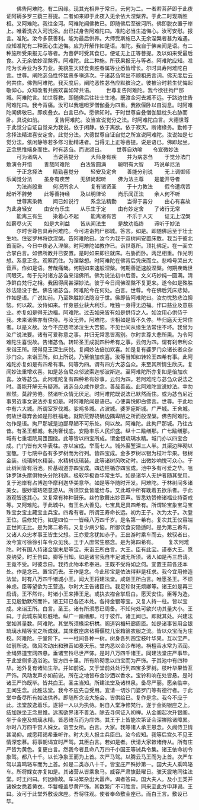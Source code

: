 <!-- { "loadSidebar": true } -->
　　佛告阿难陀。有二因缘。现其光相异于常日。云何为二。一者若菩萨即于此夜证阿耨多罗三藐三菩提。二者如来即于此夜入无余依大涅槃界。于此二时现斯胜相。又阿难陀。我往金河。阿难陀闻佛教已。即随佛后至彼河所。佛即脱衣置于岸上。唯着洗衣入河洗浴。出已拭身告阿难陀曰。准陀必当生追悔心。汝可安慰。报言。准陀。汝今多获善利。能为最后供养。大师受斯施已入无余涅槃者甚为难遇。应知准陀有二种因心生追悔。应为开解作如是语。准陀。我自于佛亲闻是语。有二种施所受果报无与等者。为菩萨时受其食已。便证无上正等菩提。及以如来受最后食。入无余依妙涅槃界。阿难陀。此二种施。所获果报无与等者。阿难陀应知。准陀为长寿业为多力业。美貌生天财食贵胜眷属等业悉皆增长。尔时具寿阿难陀白言。世尊。阐陀苾刍性怀猛恶多嗔造次。于诸苾刍常出不顺粗恶言词。佛灭度后云何共住。佛告阿难陀。我灭度后。阐陀恶性苾刍应默摈治之。彼被治时若生忧悔起敬仰心。众知改者共施欢喜如常共语。
　　世尊复告阿难陀。我今欲往拘尸那城。阿难陀言。如世尊教。即随佛后往壮士生地。既渡金河去城不远。于路边住告阿难陀曰。我今背痛。汝可以我嗢呾罗僧伽叠为四重。我欲偃卧以自消息。时阿难陀闻佛敬已。即疾叠衣。白言已作。愿佛知时。于时世尊自叠僧伽胝枕头右胁而卧。具说如前。
　　复告阿难陀。汝当宣说觉分之法。时阿难陀白言。大德世尊于此觉分自证自觉亲为我说。依于闲静。依于离欲。依于寂灭。断诸缘务。勤修于念择法精进喜安定舍。此觉分法。大德世尊自证自觉之所宣说阿难陀。汝说如是七觉分法。依闲静等若多修习勤精进者。当得无上正等菩提。说是语已。佛即起坐。正念思惟端身而住。时有苾刍。而说颂曰。
　　世尊自劝喻　　令宣微妙法
　　可为诸病人　　当说菩提分
　　大师身有疾　　并为病苾刍
　　于觉分法门　　敷演令开悟
　　善哉阿难陀　　白法皆圆满
　　聪明有大智　　巧说牟尼法
　　于正念择法　　精勤喜觉分
　　轻安及定舍　　善能分别说
　　无上调御师　　乐闻觉分法
　　虽身有疾苦　　无辞尚起听
　　佛为法主尊　　是能开导者
　　为法尚殷重　　何况所余人
　　复有诸贤圣　　于十力教法
　　假令遭病苦　　起听不辞劳
　　此等善持经　　及以明律论
　　尚乐闻正法　　余人何不听
　　世尊离染教　　闻已如说行
　　系念法精勤　　当得于喜分
　　由心有喜故　　为此身轻安
　　由安有乐生　　从乐生于定
　　由有妙定舍　　了诸行无常
　　能离三有生　　染着心不起
　　能离诸有苦　　不乐于人天
　　证无上涅槃　　如薪尽火灭
　　如是大利益　　皆从闻法生
　　是故劝临终　　谛听于妙法
　　尔时世尊告具寿阿难陀。今可进诣拘尸那城。答言。如是。即随佛后至于壮士生地。住娑罗林将欲涅槃。告阿难陀曰。汝今为我于双树间安置床敷。我当于彼北首而卧。今日中夜必入涅槃。时阿难陀如教作已。诣世尊所。顶礼佛足。在一面立合掌白言。如佛所教并已安置。是时如来即往就床。右胁而卧。两足相重。作光明想。系意正念。观察而住。为涅槃想。时阿难陀在佛背后凭床而立。悲啼号哭出大音声。作如是语。苦哉痛哉。何期如来速般涅槃。何期善逝速般涅槃。何期疾哉世间眼灭。每于先时诸方苾刍来诣佛所。佛为说法初中后善。文义巧妙纯一圆满。清净鲜白梵行之相。我因得闻甚深妙法。彼于今日闻佛涅槃不复更来。遂令如是殊胜妙法隐没于世。佛告诸苾刍。阿难陀今在何处。白言。世尊。今在佛后凭床悲恸。作如是语。广说如前。乃至殊胜妙法隐没于世。佛即告阿难陀曰。汝勿忧愁悲泣懊恼。何以故。汝侍如来。作身慈业获大利乐。唯独一身得无边福。作口慈业及意慈业。亦复如是得无边福。阿难陀。过去如来皆有如是供侍之人。如汝用心供侍于我。未来诸佛亦有供侍。与汝无异。阿难陀。世相如是皆不久停。毕归磨灭无常住者。以是义故。汝今不应悲啼涕泣生大苦恼。不见世间从缘生法常住不坏。我曾为汝广说法要。诸有可爱称意之事。并归无常悉皆离别。尔时世尊大悲所熏。为令阿难陀生喜悦故。告诸苾刍。转轮圣王成就四种希有之事。云何为四。谓有刹帝利众来诣王所。既得见王深生庆悦。复闻妙法倍加欢喜。如是复有婆罗门众诸长者众杂沙门众。来诣王所。如上所说。乃至倍加欢喜。汝等当知如转轮王四希有事。此阿难陀亦复如是有四希有事。何等为四。谓有四方大苾刍众。来至其所情生欣庆。复闻妙法重增欢喜。如是苾刍尼众邬波索迦邬波斯迦。至阿难陀所亦复如是倍加欢喜。汝等苾刍。此阿难陀复有四种希有妙事。云何为四。若阿难陀与苾刍众说法之时。善能开解无有疑滞。诸苾刍众咸作是念。善哉善哉。此阿难陀宣说妙法。幸勿默然。莫辞劳倦。然诸听众情无厌足。时阿难陀既说法已默然而住。或为苾刍尼近事男近事女说法亦复如是。时阿难陀闻是语已。心便喜悦即白佛言。世尊。于此地中有六大城。所谓室罗伐城。娑鸡多城。占波城。婆罗痆斯城。广严城。王舍城。何故世尊弃舍如是形胜福地。就斯荒野硗确边隅卑陋之所而般涅槃。佛告阿难陀。勿作是语。拘尸那城是边鄙卑陋不可乐处。何以故。阿难陀。此拘尸那城。乃往古昔。有圣王都城。名拘奢伐底。安隐丰乐人民炽盛。纵十二踰缮那。广七踰缮那。城有七重垣院周匝围绕。此等皆以四宝所成。谓金银琉璃水精。城门亦以四宝合成。门门皆有大华表柱。亦以宝成。举高七人。城外渠堑深三人半。其渠边畔砌以宝甎。于七院中各有多罗树而为行列。皆四宝成。金多罗树以银为枝叶华果。银树金装。琉璃树水精装。水精树琉璃装。此等诸树风吹动时。出微妙响悦可众心。于此树间皆有浴池。阶基砌道亦四宝成。四边栏楯亦四宝成。池中多有可爱之华。嗢钵罗钵头摩俱物头分陀利迦。极软华极香华常生华。如是诸华人无护者随其受用。复于池岸有占博迦华摩利迦华美意华。如是等华随时开发。阿难陀。于林树间多诸美女。服妙璎珞随意游从。所须饮食皆能给与。又此城中所有耽着五欲乐者。于此游观皆遂其心。又复常有种种鼓乐。丝竹歌舞出妙音声。皆悉劝赞修诸福业持斋戒等。又阿难陀。于此城中。有王名大善见。七宝具足具四希有。所谓轮宝象宝马宝珠宝女宝主藏宝主兵宝。四希有者。所谓王寿命长远。初为王子。次为太子。次登王位。后修梵行。如是四位一一皆经八万四千岁。是名第一希有。复次其王仪容端正世间无比。是为第二希有。又复少病少恼。所御饮食安隐适时。是为第三希有。又诸人众忠孝事王皆生父想。王亦爱念犹如赤子。王出游时乘车而去。敕驭者曰。汝今宜可徐徐引车令众见我。王于人庶常生愍念。是为第四希有。
　　复次阿难陀。时有国人持诸金银末尼等宝。来诣王所白言。大王。臣有此宝。谨奉大王。愿哀纳受。时王告曰。卿等当知。如是诸宝我自丰足诚无所须。诸人如是再三启请。王竟不受。时彼念曰。我持此物本希奉进。王既不受将如之何。宜置王前各还本处。作是念已。置宝而去。王作是念。今此珍宝是依法得非是枉求。我今宜用修造法堂。时有八万四千诸城小王。闻大王将建法堂。咸诣王所白言。唯愿圣王。不烦神虑。臣等望欲为王营造。尔时大王告诸臣曰。我足珍财无烦卿等。诸王如是再三启请。王不然许。时诸小王来捧王足。或执衣襟合掌启白。愿天安住。臣等为造。王见殷勤默然而许。诸王知已各还本处。各持金银等宝。又复人持一柱。皆以宝成。来诣王所。白言。圣王。诸有所须悉已周备。不知何处可欲兴功其量大小。王曰。于此城东简形胜地。纵广一踰缮那。可于彼作。诸王闻已。即就其处。兴建法堂如其量数。阿难陀。其堂所须椽梁枅栱。阁道钩楯轩廊周匝。如是诸事皆用金银琉璃水精等宝之所成就。其床敷座席毡褥偃枕几案箱箧衣服之流。皆以众宝而为庄校。阿难陀。于堂阶下。一一柱间各种一树。树身各列四宝枝叶华果。互以宝严。如前所说。微风吹动出和雅音如奏天乐。堂内悉以金沙布地。栴檀香水常为洒润。金绳界道宝网四悬。垂诸宝铃尽世严饰。是时八万四千诸王。同建法堂庄严事毕。于此堂侧多造浴池。皆方四十里。所有阶砌悉以四宝而为严饰。于其池中有四种华。池外复有诸陆生华。并如前说。又于堂前处处行列四宝多罗树。枝叶华果皆互严饰。风动发声亦如前说。所在之地皆布金沙洒以香水。宝铃和响在处皆悬。是时诸王严饰既毕。皆共白王。圣主当知。所建法堂及诸林泉。备尽严丽。愿亲临幸。王闻生念。此胜法堂。我今不应先自受用。宜请一切沙门婆罗门等有德行者。于此堂中备尽所有如法供养。即随所念设大施会。皆供给已。复作是念。我今不应于此。法堂放逸着乐。遂将一人以为执侍。躬自入堂净修梵行。遂于金阁银座之上。结加趺坐正念思惟。远离欲界诸不善法。除去寻伺证入初禅。从金阁起次升银阁。坐于金座及琉璃水精。皆悉绮互而为庄饰。其王于上皆能次第证会深禅除诸障累。尔时八万四千宫人婇女。诣宝女所。白言。大家。我等诸人承王恩念。久阙侍卫情甚渴仰。咸愿拜谒希垂听许。时大夫人报主兵臣曰。汝今应知。我等后宫久不见王情深恋慕。将事朝谒宜时严驾。其臣白言。若如是者。伏请大家敕诸侍从。所有庄严皆为黄色。复更白言。然我今者且命八万四千小国王等诫兵令集。诸王依命初令象驾。都八十千。以长净象王而为上首。次严马驾。以腾云马王而为上首。次严车驾以喜鸣辂车而为上首。如是二类亦八十千。皆宝庄严殊妙第一。国大夫人乘鸣辂车。所将婇女亦复如是。其诸营从皆乘象马。威容严肃旗鼓曜日。骇天震地同往法堂。时王问曰。何因缘故。车马繁杂出大嚣声。谒者答曰。国大夫人。及小王类并诸婇女悉着黄衣。华鬘幢盖尽黄严饰。其数繁广不可胜言。同来至此方申拜谒。王曰。汝可于此堂外敷设床座。吾将往观。使者奉命敷金座已。而白王言。敷设已毕。

